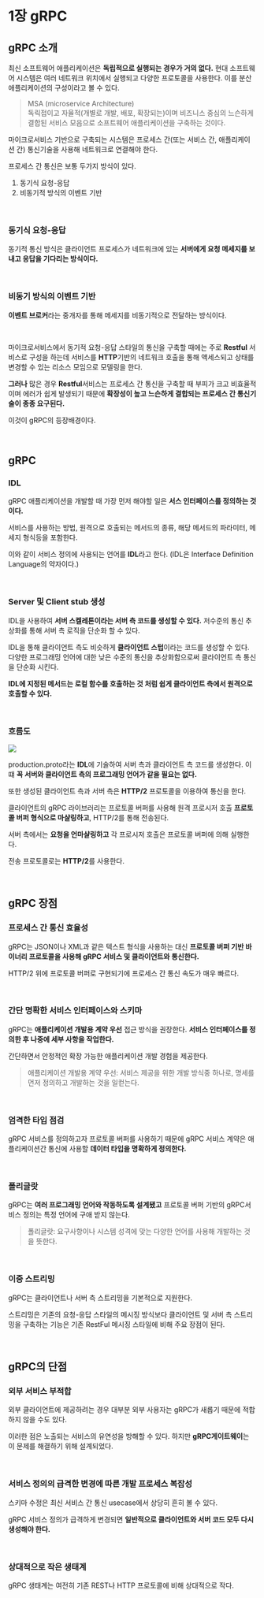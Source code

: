 1장 gRPC
===

## gRPC 소개

최신 소프트웨어 애플리케이션은 **독립적으로 실행되는 경우가 거의 없다.** 현대 소프트웨어 시스템은 여러 네트워크 위치에서 실행되고 다양한 프로토콜을 사용한다. 이를 분산 애플리케이션의 구성이라고 볼 수 있다.
> MSA (microservice Architecture) <br> 독릭접이고 자율적(개별로 개발, 배포, 확장되는)이며 비즈니스 중심의 느슨하게 결합된 서비스 모음으로 소프트웨어 애플리케이션을 구축하는 것이다.


마이크로서비스 기반으로 구축되는 시스템은 프로세스 간(또는 서비스 간, 애플리케이션 간) 통신기술을 사용해 네트워크로 연결해야 한다.

프로세스 간 통신은 보통 두가지 방식이 있다.

1. 동기식 요청-응답
2. 비동기적 방식의 이벤트 기반

<br>

### 동기식 요청-응답

동기적 통신 방식은 클라이언트 프로세스가 네트워크에 있는 **서버에게 요청 메세지를 보내고 응답을 기다리는 방식이다.**

<br>

### 비동기 방식의 이벤트 기반

**이벤트 브로커**라는 중개자를 통해 메세지를 비동기적으로 전달하는 방식이다.

<br>

마이크로서비스에서 동기적 요청-응답 스타일의 통신을 구축할 때에는 주로 **Restful** 서비스로 구성을 하는데 서비스를 **HTTP**기반의 네트워크 호출을 통해 액세스되고 상태를 변경할 수 있는 리소스 모임으로 모델링을 한다.

**그러나** 많은 경우 **Restful**서비스는 프로세스 간 통신을 구축할 때 부피가 크고 비효율적이며 에러가 쉽게 발생되기 때문에 **확장성이 높고 느슨하게 결합되는 프로세스 간 통신기술이 종종 요구된다.**

이것이 gRPC의 등장배경이다.

<br>

## gRPC

### IDL

gRPC 애플리케이션을 개발할 때 가장 먼저 해야할 일은 **서스 인터페이스를 정의하는 것이다.**

서비스를 사용하는 방법, 원격으로 호출되는 메서드의 종류, 해당 메서드의 파라미터, 메세지 형식등을 포함한다.

이와 같이 서비스 정의에 사용되는 언어를 **IDL**라고 한다. (IDL은 Interface Definition Language의 약자이다.)

<br>

### Server 및 Client stub 생성

IDL을 사용하여 **서버 스켈레톤이라는 서버 측 코드를 생성할 수 있다.** 저수준의 통신 추상화를 통해 서버 측 로직을 단순화 할 수 있다.

IDL을 통해 클라이언트 측도 비슷하게 **클라이언트 스텁**이라는 코드를 생성할 수 있다. 다양한 프로그래밍 언어에 대한 낮은 수준의 통신을 추상화함으로써 클라이언트 측 통신을 단순화 시킨다.

**IDL에 지정된 메서드는 로컬 함수를 호출하는 것 처럼 쉽게 클라이언트 측에서 원격으로 호출할 수 있다.**

<br>

### 흐름도

<img src = https://user-images.githubusercontent.com/74294325/143033073-4f681040-4bb4-4c92-bcc1-981045ff8c1d.png>

<br>

production.proto라는 **IDL**에 기술하여 서버 측과 클라이언트 측 코드를 생성한다. 이 떄 **꼭 서버와 클라이언트 측의 프로그래밍 언어가 같을 필요는 없다.**

또한 생성된 클라이언트 측과 서버 측은 **HTTP/2** 프로토콜을 이용하여 통신을 한다.

클라이언트의 gRPC 라이브러리는 프로토콜 버퍼를 사용해 원격 프로시저 호출 **프로토콜 버퍼 형식으로 마샬링하고**, HTTP/2를 통해 전송된다.

서버 측에서는 **요청을 언마샬링하고** 각 프로시저 호출은 프로토콜 버퍼에 의해 실행한다.

전송 프로토콜로는 **HTTP/2**를 사용한다.

<br>

## gRPC 장점

### 프로세스 간 통신 효율성

gRPC는 JSON이나 XML과 같은 텍스트 형식을 사용하는 대신 **프로토콜 버퍼 기반 바이너리 프로토콜을 사용해 gRPC 서비스 및 클라이언트와 통신한다.**

HTTP/2 위에 프로토콜 버퍼로 구현되기에 프로세스 간 통신 속도가 매우 빠르다.

<br>

### 간단 명확한 서비스 인터페이스와 스키마

gRPC는 **애플리케이션 개발용 계약 우선** 접근 방식을 권장한다. **서비스 인터페이스를 정의한 후 나중에 세부 사항을 작업한다.**

간단하면서 안정적인 확장 가능한 애플리케이션 개발 경험을 제공한다.
> 애플리케이션 개발용 계약 우선: 서비스 제공을 위한 개발 방식중 하나로, 명세를 먼저 정의하고 개발하는 것을 일컫는다.

<br>

### 엄격한 타입 점검

gRPC 서비스를 정의하고자 프로토콜 버퍼를 사용하기 때문에 gRPC 서비스 계약은 애플리케이션간 통신에 사용할 **데이터 타입을 명확하게 정의한다.**

<br>

### 폴리글랏

gRPC는 **여러 프로그래밍 언어와 작동하도록 설계됐고** 프로토콜 버퍼 기반의 gRPC서비스 정의는 특정 언어에 구애 받지 않는다.
>폴리글랏: 요구사항이나 시스템 성격에 맞는 다양한 언어를 사용해 개발하는 것을 뜻한다.

<br>

### 이중 스트리밍

gRPC는 클라이언트나 서버 측 스트리밍을 기본적으로 지원한다.

스트리밍은 기존의 요청-응답 스타일의 메시징 방식보다 클라이언트 및 서버 측 스트리밍을 구축하는 기능은 기존 RestFul 메시징 스타일에 비해 주요 장점이 된다.

<br>

## gRPC의 단점

### 외부 서비스 부적합

외부 클라이언트에 제공하려는 경우 대부분 외부 사용자는 gRPC가 새롭기 때문에 적합하지 않을 수도 있다.

이러한 점은 노출되는 서비스의 유연성을 방해할 수 있다. 하지만 **gRPC게이트웨이**는 이 문제를 해결하기 위해 설계되었다.

<br>

### 서비스 정의의 급격한 변경에 따른 개발 프로세스 복잡성

스키마 수정은 최신 서비스 간 통신 usecase에서 상당히 흔히 볼 수 있다.

gRPC 서비스 정의가 급격하게 변경되면 **일반적으로 클라이언트와 서버 코드 모두 다시 생성해야 한다.**

<br>

### 상대적으로 작은 생태계

gRPC 생태계는 여전히 기존 REST나 HTTP 프로토콜에 비해 상대적으로 작다.


